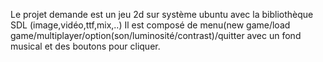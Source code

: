 Le projet demande est un jeu 2d sur système ubuntu avec la bibliothèque SDL (image,vidéo,ttf,mix,..) Il est composé de menu(new game/load game/multiplayer/option(son/luminosité/contrast)/quitter avec un fond musical et des boutons pour cliquer.
